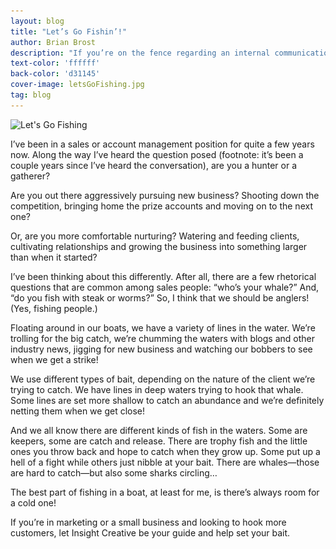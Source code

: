 ```yaml
---
layout: blog
title: "Let’s Go Fishin’!"
author: Brian Brost
description: "If you’re on the fence regarding an internal communications plan, I can assure you there is value in a program that is executed properly. Here are five simple ideas to consider:"
text-color: 'ffffff'
back-color: 'd31145'
cover-image: letsGoFishing.jpg
tag: blog
---
```


<img data-aos="fade-up" src="/img/blog/letsGoFishing.jpg"
alt="Let's Go Fishing"
srcset="
/img/blog/letsGoFishing-2400.jpg 2400w,
/img/blog/letsGoFishing-1800.jpg 1800w,
/img/blog/letsGoFishing-1200.jpg 1200w,
/img/blog/letsGoFishing-900.jpg 900w,
/img/blog/letsGoFishing-600.jpg 600w,
/img/blog/letsGoFishing-400.jpg 400w" />

I’ve been in a sales or account management position for quite a few years now. Along the way I’ve heard the question posed (footnote: it’s been a couple years since I’ve heard the conversation), are you a hunter or a gatherer?

Are you out there aggressively pursuing new business? Shooting down the competition, bringing home the prize accounts and moving on to the next one?

Or, are you more comfortable nurturing? Watering and feeding clients, cultivating relationships and growing the business into something larger than when it started?

I’ve been thinking about this differently. After all, there are a few rhetorical questions that are common among sales people: “who’s your whale?” And, “do you fish with steak or worms?”  So, I think that we should be anglers!  (Yes, fishing people.)

Floating around in our boats, we have a variety of lines in the water. We’re trolling for the big catch, we’re chumming the waters with blogs and other industry news, jigging for new business and watching our bobbers to see when we get a strike!

We use different types of bait, depending on the nature of the client we’re trying to catch.   We have lines in deep waters trying to hook that whale.  Some lines are set more shallow to catch an abundance and we’re definitely netting them when we get close!

And we all know there are different kinds of fish in the waters. Some are keepers, some are catch and release. There are trophy fish and the little ones you throw back and hope to catch when they grow up. Some put up a hell of a fight while others just nibble at your bait.  There are whales—those are hard to catch—but also some sharks circling…

The best part of fishing in a boat, at least for me, is there’s always room for a cold one!

If you’re in marketing or a small business and looking to hook more customers, let Insight Creative be your guide and help set your bait.
